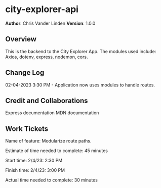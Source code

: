# city-explorer-api

**Author**: Chris Vander Linden
**Version**: 1.0.0

## Overview

This is the backend to the City Explorer App.  The modules used include: Axios, dotenv, express, nodemon, cors.

## Change Log

02-04-2023 3:30 PM - Application now uses modules to handle routes.

## Credit and Collaborations

Express documentation
MDN documentation

## Work Tickets

Name of feature: Modularize route paths.

Estimate of time needed to complete: 45 minutes

Start time: 2/4/23: 2:30 PM

Finish time: 2/4/23: 3:00 PM

Actual time needed to complete: 30 minutes
